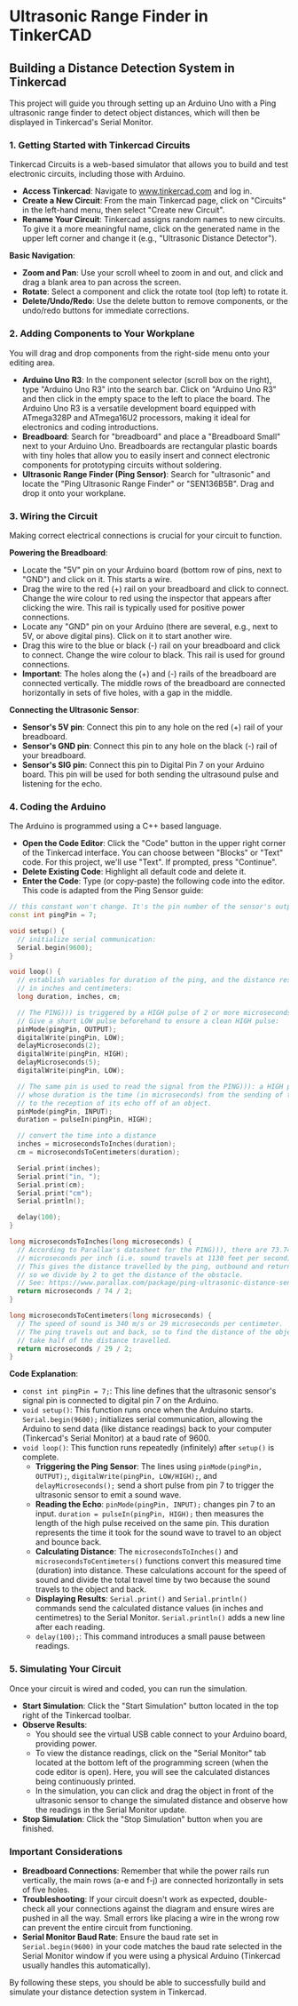 # Ultrasonic Range Finder in TinkerCAD

## Building a Distance Detection System in Tinkercad

This project will guide you through setting up an Arduino Uno with a Ping ultrasonic range finder to detect object distances, which will then be displayed in Tinkercad's Serial Monitor.

### 1. Getting Started with Tinkercad Circuits

Tinkercad Circuits is a web-based simulator that allows you to build and test electronic circuits, including those with Arduino.

- **Access Tinkercad**: Navigate to www.tinkercad.com and log in.
- **Create a New Circuit**: From the main Tinkercad page, click on "Circuits" in the left-hand menu, then select "Create new Circuit".
- **Rename Your Circuit**: Tinkercad assigns random names to new circuits. To give it a more meaningful name, click on the generated name in the upper left corner and change it (e.g., "Ultrasonic Distance Detector").

**Basic Navigation**:

- **Zoom and Pan**: Use your scroll wheel to zoom in and out, and click and drag a blank area to pan across the screen.
- **Rotate**: Select a component and click the rotate tool (top left) to rotate it.
- **Delete/Undo/Redo**: Use the delete button to remove components, or the undo/redo buttons for immediate corrections.

### 2. Adding Components to Your Workplane

You will drag and drop components from the right-side menu onto your editing area.

- **Arduino Uno R3**: In the component selector (scroll box on the right), type "Arduino Uno R3" into the search bar. Click on "Arduino Uno R3" and then click in the empty space to the left to place the board. The Arduino Uno R3 is a versatile development board equipped with ATmega328P and ATmega16U2 processors, making it ideal for electronics and coding introductions.
- **Breadboard**: Search for "breadboard" and place a "Breadboard Small" next to your Arduino Uno. Breadboards are rectangular plastic boards with tiny holes that allow you to easily insert and connect electronic components for prototyping circuits without soldering.
- **Ultrasonic Range Finder (Ping Sensor)**: Search for "ultrasonic" and locate the "Ping Ultrasonic Range Finder" or "SEN136B5B". Drag and drop it onto your workplane.

### 3. Wiring the Circuit

Making correct electrical connections is crucial for your circuit to function.

**Powering the Breadboard**:

- Locate the "5V" pin on your Arduino board (bottom row of pins, next to "GND") and click on it. This starts a wire.
- Drag the wire to the red (+) rail on your breadboard and click to connect. Change the wire colour to red using the inspector that appears after clicking the wire. This rail is typically used for positive power connections.
- Locate any "GND" pin on your Arduino (there are several, e.g., next to 5V, or above digital pins). Click on it to start another wire.
- Drag this wire to the blue or black (-) rail on your breadboard and click to connect. Change the wire colour to black. This rail is used for ground connections.
- **Important**: The holes along the (+) and (-) rails of the breadboard are connected vertically. The middle rows of the breadboard are connected horizontally in sets of five holes, with a gap in the middle.

**Connecting the Ultrasonic Sensor**:

- **Sensor's 5V pin**: Connect this pin to any hole on the red (+) rail of your breadboard.
- **Sensor's GND pin**: Connect this pin to any hole on the black (-) rail of your breadboard.
- **Sensor's SIG pin**: Connect this pin to Digital Pin 7 on your Arduino board. This pin will be used for both sending the ultrasound pulse and listening for the echo.

### 4. Coding the Arduino

The Arduino is programmed using a C++ based language.

- **Open the Code Editor**: Click the "Code" button in the upper right corner of the Tinkercad interface. You can choose between "Blocks" or "Text" code. For this project, we'll use "Text". If prompted, press "Continue".
- **Delete Existing Code**: Highlight all default code and delete it.
- **Enter the Code**: Type (or copy-paste) the following code into the editor. This code is adapted from the Ping Sensor guide:

```cpp
// this constant won't change. It's the pin number of the sensor's output:
const int pingPin = 7;

void setup() {
  // initialize serial communication:
  Serial.begin(9600);
}

void loop() {
  // establish variables for duration of the ping, and the distance result
  // in inches and centimeters:
  long duration, inches, cm;

  // The PING))) is triggered by a HIGH pulse of 2 or more microseconds.
  // Give a short LOW pulse beforehand to ensure a clean HIGH pulse:
  pinMode(pingPin, OUTPUT);
  digitalWrite(pingPin, LOW);
  delayMicroseconds(2);
  digitalWrite(pingPin, HIGH);
  delayMicroseconds(5);
  digitalWrite(pingPin, LOW);

  // The same pin is used to read the signal from the PING))): a HIGH pulse
  // whose duration is the time (in microseconds) from the sending of the ping
  // to the reception of its echo off of an object.
  pinMode(pingPin, INPUT);
  duration = pulseIn(pingPin, HIGH);

  // convert the time into a distance
  inches = microsecondsToInches(duration);
  cm = microsecondsToCentimeters(duration);

  Serial.print(inches);
  Serial.print("in, ");
  Serial.print(cm);
  Serial.print("cm");
  Serial.println();

  delay(100);
}

long microsecondsToInches(long microseconds) {
  // According to Parallax's datasheet for the PING))), there are 73.746
  // microseconds per inch (i.e. sound travels at 1130 feet per second).
  // This gives the distance travelled by the ping, outbound and return,
  // so we divide by 2 to get the distance of the obstacle.
  // See: https://www.parallax.com/package/ping-ultrasonic-distance-sensor-downloads/
  return microseconds / 74 / 2;
}

long microsecondsToCentimeters(long microseconds) {
  // The speed of sound is 340 m/s or 29 microseconds per centimeter.
  // The ping travels out and back, so to find the distance of the object we
  // take half of the distance travelled.
  return microseconds / 29 / 2;
}
```

**Code Explanation**:

- `const int pingPin = 7;`: This line defines that the ultrasonic sensor's signal pin is connected to digital pin 7 on the Arduino.
- `void setup()`: This function runs once when the Arduino starts. `Serial.begin(9600);` initializes serial communication, allowing the Arduino to send data (like distance readings) back to your computer (Tinkercad's Serial Monitor) at a baud rate of 9600.
- `void loop()`: This function runs repeatedly (infinitely) after `setup()` is complete.
  - **Triggering the Ping Sensor**: The lines using `pinMode(pingPin, OUTPUT);`, `digitalWrite(pingPin, LOW/HIGH);`, and `delayMicroseconds();` send a short pulse from pin 7 to trigger the ultrasonic sensor to emit a sound wave.
  - **Reading the Echo**: `pinMode(pingPin, INPUT);` changes pin 7 to an input. `duration = pulseIn(pingPin, HIGH);` then measures the length of the high pulse received on the same pin. This duration represents the time it took for the sound wave to travel to an object and bounce back.
  - **Calculating Distance**: The `microsecondsToInches()` and `microsecondsToCentimeters()` functions convert this measured time (duration) into distance. These calculations account for the speed of sound and divide the total travel time by two because the sound travels to the object and back.
  - **Displaying Results**: `Serial.print()` and `Serial.println()` commands send the calculated distance values (in inches and centimetres) to the Serial Monitor. `Serial.println()` adds a new line after each reading.
  - `delay(100);`: This command introduces a small pause between readings.

### 5. Simulating Your Circuit

Once your circuit is wired and coded, you can run the simulation.

- **Start Simulation**: Click the "Start Simulation" button located in the top right of the Tinkercad toolbar.
- **Observe Results**:
  - You should see the virtual USB cable connect to your Arduino board, providing power.
  - To view the distance readings, click on the "Serial Monitor" tab located at the bottom left of the programming screen (when the code editor is open). Here, you will see the calculated distances being continuously printed.
  - In the simulation, you can click and drag the object in front of the ultrasonic sensor to change the simulated distance and observe how the readings in the Serial Monitor update.
- **Stop Simulation**: Click the "Stop Simulation" button when you are finished.

### Important Considerations

- **Breadboard Connections**: Remember that while the power rails run vertically, the main rows (a-e and f-j) are connected horizontally in sets of five holes.
- **Troubleshooting**: If your circuit doesn't work as expected, double-check all your connections against the diagram and ensure wires are pushed in all the way. Small errors like placing a wire in the wrong row can prevent the entire circuit from functioning.
- **Serial Monitor Baud Rate**: Ensure the baud rate set in `Serial.begin(9600)` in your code matches the baud rate selected in the Serial Monitor window if you were using a physical Arduino (Tinkercad usually handles this automatically).

By following these steps, you should be able to successfully build and simulate your distance detection system in Tinkercad.
